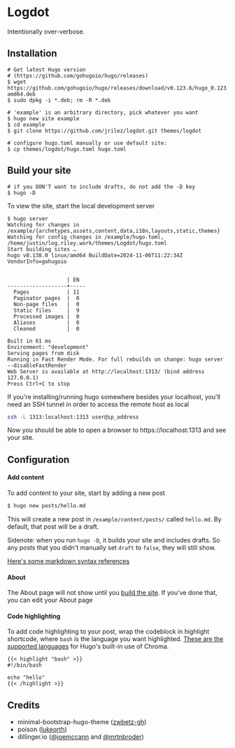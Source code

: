 # Logdot

Intentionally over-verbose.
<!-- ## Features -->

## Installation

```shell
# Get latest Hugo version 
# (https://github.com/gohugoio/hugo/releases)
$ wget https://github.com/gohugoio/hugo/releases/download/v0.123.6/hugo_0.123.6_linux-amd64.deb
$ sudo dpkg -i *.deb; rm -R *.deb

# 'example' is an arbitrary directory, pick whatever you want
$ hugo new site example
$ cd example
$ git clone https://github.com/jrilez/logdot.git themes/logdot

# configure hugo.toml manually or use default site:
$ cp themes/logdot/hugo.toml hugo.toml
```

## Build your site
```
# if you DON'T want to include drafts, do not add the -D key
$ hugo -D
```

To view the site, start the local development server
```
$ hugo server
Watching for changes in /example/{archetypes,assets,content,data,i18n,layouts,static,themes}
Watching for config changes in /example/hugo.toml, /home/justin/log.riley.work/themes/Logdot/hugo.toml
Start building sites …
hugo v0.138.0 linux/amd64 BuildDate=2024-11-06T11:22:34Z VendorInfo=gohugoio


                   | EN
-------------------+-----
  Pages            | 11
  Paginator pages  |  0
  Non-page files   |  0
  Static files     |  9
  Processed images |  0
  Aliases          |  0
  Cleaned          |  0

Built in 61 ms
Environment: "development"
Serving pages from disk
Running in Fast Render Mode. For full rebuilds on change: hugo server --disableFastRender
Web Server is available at http://localhost:1313/ (bind address 127.0.0.1)
Press Ctrl+C to stop
```

If you're installing/running hugo somewhere besides your localhost, you'll need an SSH tunnel
in order to access the remote host as local
```bash
ssh -L 1313:localhost:1313 user@ip_address
```
Now you should be able to open a browser to https://localhost:1313 and see your site.

## Configuration

#### Add content
To add content to your site, start by adding a new post
```bash
$ hugo new posts/hello.md
```
This will create a new post in `/example/content/posts/` called `hello.md`. By default, that post
will be a draft.

Sidenote: when you run `hugo -D`, it builds your site and includes drafts. So any posts that you didn't manually set `draft` to `false`, they will still show.


[Here's some
markdown syntax references](https://dillinger.io/)

#### About
The About page will not show until you [build the site](#build-your-site). If you've done that, you can edit your About page

#### Code highlighting 
To add code highlighting to your post, wrap the codeblock in highlight shortcode, where `bash`
is the language you want highlighted. [These are the supported languages](https://github.com/alecthomas/chroma?tab=readme-ov-file#supported-languages) 
for Hugo's built-in use of Chroma.
```
{{< highlight "bash" >}}
#!/bin/bash

echo "hello"
{{< /highlight >}}
```

## Credits

- minimal-bootstrap-hugo-theme ([zwbetz-gh](https://github.com/zwbetz-gh/minimal-bootstrap-hugo-theme))
- poison ([lukeorth](https://github.com/lukeorth/poison))
- dillinger.io ([@joemccann](https://twitter.com/joemccann) and [@mrtnbroder](https://twitter.com/mrtnbroder))
